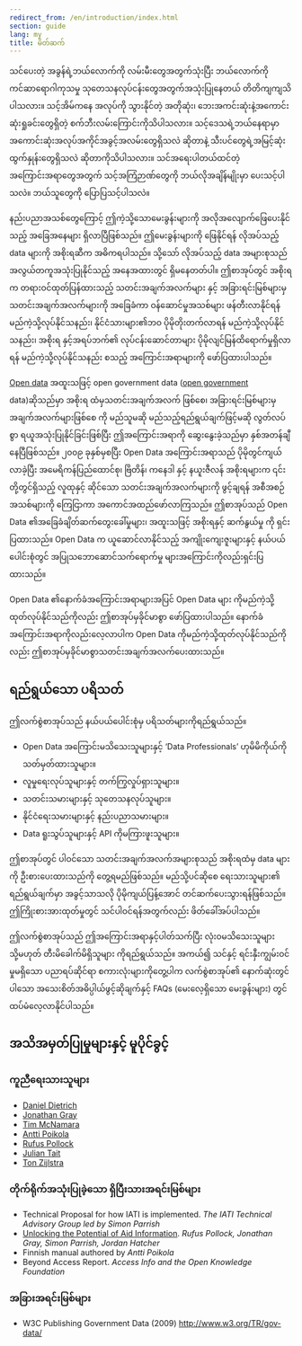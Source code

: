```yaml
---
redirect_from: /en/introduction/index.html
section: guide
lang: my
title: မိတ်ဆက်
---
```


သင်ပေးတဲ့ အခွန်ရဲ့ဘယ်လောက်ကို လမ်းမီးတွေအတွက်သုံးပြီး ဘယ်လောက်ကို ကင်ဆာရောဂါကုသမှု သုတေသနလုပ်ငန်းတွေအတွက်အသုံးပြုနေတယ် တိတိကျကျသိပါသလား။ သင့်အိမ်ကနေ အလုပ်ကို သွားနိုင်တဲ့ အတိုဆုံး၊ ဘေးအကင်းဆုံးနဲ့အကောင်းဆုံးရှုခင်းတွေရှိတဲ့ စက်ဘီးလမ်းကြောင်းကိုသိပါသလား။ သင့်ဒေသရဲ့ဘယ်နေရာမှာ အကောင်းဆုံးအလုပ်အကိုင်အခွင့်အလမ်းတွေရှိသလဲ ဆိုတာနဲ့ သီးပင်တွေရဲ့အမြင့်ဆုံးထွက်နှုန်းတွေရှိသလဲ ဆိုတာကိုသိပါသလား။ သင်အရေးပါတယ်ထင်တဲ့ အကြောင်းအရာတွေအတွက် သင့်အကြံဉာဏ်တွေကို ဘယ်လိုအချိန်မျိုးမှာ ပေးသင့်ပါသလဲ။ ဘယ်သူတွေကို ပြောပြသင့်ပါသလဲ။

နည်းပညာအသစ်တွေကြောင့် ဤကဲ့သို့သောမေးခွန်းများကို အလိုအလျောက်ဖြေပေးနိုင်သည့် အခြေအနေများ ရှိလာပြီဖြစ်သည်။ ဤမေးခွန်းများကို ဖြေနိုင်ရန် လိုအပ်သည့် data များကို အစိုးရဆီက အဓိကရပါသည်။ သို့သော် လိုအပ်သည့် data အများစုသည် အလွယ်တကူအသုံးပြုနိုင်သည့် အနေအထားတွင် ရှိမနေတတ်ပါ။ ဤစာအုပ်တွင် အစိုးရက တရားဝင်ထုတ်ပြန်ထားသည့် သတင်းအချက်အလက်များ နှင့်  အခြားရင်းမြစ်များမှ သတင်းအချက်အလက်များကို အခြေခံကာ ဝန်ဆောင်မှုအသစ်များ ဖန်တီးလာနိုင်ရန် မည်ကဲ့သို့လုပ်နိုင်သနည်း၊ နိုင်ငံသားများ၏ဘဝ ပိုမိုတိုးတက်လာရန် မည်ကဲ့သို့လုပ်နိုင်သနည်း၊ အစိုးရ နှင့်အရပ်ဘက်၏ လုပ်ငန်းဆောင်တာများ ပိုမိုလျင်မြန်ထိရောက်မှုရှိလာရန် မည်ကဲ့သို့လုပ်နိုင်သနည်း စသည့် အကြောင်းအရာများကို ဖော်ပြထားပါသည်။

[Open data](/glossary/en/terms/open-data/) အထူးသဖြင့် open government data ([open government](/glossary/en/terms/open-government/) data)ဆိုသည်မှာ အစိုးရ ထံမှသတင်းအချက်အလက် ဖြစ်စေ၊ အခြားရင်းမြစ်များမှအချက်အလက်များဖြစ်စေ ကို မည်သူမဆို မည်သည့်ရည်ရွယ်ချက်ဖြင့်မဆို လွတ်လပ်စွာ ရယူအသုံးပြုနိုင်ခြင်းဖြစ်ပြီး ဤအကြောင်းအရာကို ဆွေးနွေးခဲ့သည်မှာ နှစ်အတန်ချီနေပြီဖြစ်သည်။ ၂၀၀၉ ခုနှစ်မှစပြီး Open Data အကြောင်းအရာသည် ပိုမိုတွင်ကျယ်လာခဲ့ပြီး အမေရိကန်ပြည်ထောင်စု၊ ဗြိတိန်၊ ကနေဒါ နှင့် နယူးဇီလန် အစိုးရများက ၎င်းတို့တွင်ရှိသည့် လူထုနှင့် ဆိုင်သော သတင်းအချက်အလက်များကို ဖွင့်ချရန် အစီအစဉ်အသစ်များကို ကြေငြာကာ အကောင်အထည်ဖော်လာကြသည်။ ဤစာအုပ်သည် Open Data ၏အခြေခံချိတ်ဆက်တွေးခေါ်မှုများ၊ အထူးသဖြင့် အစိုးရနှင့် ဆက်နွယ်မှု ကို ရှင်းပြထားသည်။ Open Data က ယူဆောင်လာနိုင်သည့် အကျိုးကျေးဇူးများနှင့် နယ်ပယ်ပေါင်းစုံတွင် အပြုသဘောဆောင်သက်ရောက်မှု များအကြောင်းကိုလည်းရှင်းပြထားသည်။

Open Data ၏နောက်ခံအကြောင်းအရာများအပြင် Open Data များ ကိုမည်ကဲ့သို့ ထုတ်လုပ်နိုင်သည်ကိုလည်း ဤစာအုပ်မှခိုင်မာစွာ ဖော်ပြထားပါသည်။ နောက်ခံအကြောင်းအရာကိုလည်းလေ့လာပါက Open Data ကိုမည်ကဲ့သို့ထုတ်လုပ်နိုင်သည်ကိုလည်း ဤစာအုပ်မှခိုင်မာစွာသတင်းအချက်အလက်ပေးထားသည်။  

## ရည်ရွယ်သော ပရိသတ်

ဤလက်စွဲစာအုပ်သည် နယ်ပယ်ပေါင်းစုံမှ ပရိသတ်များကိုရည်ရွယ်သည်။

-   Open Data အကြောင်းမသိသေးသူများနှင့် ‘Data Professionals’ ဟုမိမိကိုယ်ကို သတ်မှတ်ထားသူများ။
-   လူမှုရေးလုပ်သူများနှင့် တက်ကြွလှုပ်ရှားသူများ။
-   သတင်းသမားများနှင့် သုတေသနလုပ်သူများ။
-   နိုင်ငံရေးသမားများနှင့် နည်းပညာသမားများ။
-   Data ရူးသွပ်သူများနှင့် API ကိုမကြားဖူးသူများ။

ဤစာအုပ်တွင် ပါဝင်သော သတင်းအချက်အလက်အများစုသည် အစိုးရထံမှ data များကို ဦးစားပေးထားသည်ကို တွေ့ရမည်ဖြစ်သည်။ မည်သို့ပင်ဆိုစေ ရေးသားသူများ၏ ရည်ရွယ်ချက်မှာ အခွင့်သာသလို ပိုမိုကျယ်ပြန့်အောင် တင်ဆက်ပေးသွားရန်ဖြစ်သည်။ ဤကြိုးစားအားထုတ်မှုတွင် သင်ပါဝင်ရန်အတွက်လည်း ဖိတ်ခေါ်အပ်ပါသည်။

ဤလက်စွဲစာအုပ်သည် ဤအကြောင်းအရာနှင့်ပါတ်သက်ပြီး လုံးဝမသိသေးသူများ သို့မဟုတ် တီးမိခေါက်မိရှိသူများ ကိုရည်ရွယ်သည်။ အကယ်၍ သင်နှင့် ရင်းနှီးကျွမ်းဝင်မှုမရှိသော ပညာရပ်ဆိုင်ရာ စကားလုံးများကိုတွေ့ပါက လက်စွဲစာအုပ်၏ နောက်ဆုံးတွင်ပါသော အသေးစိတ်အဓိပ္ပါယ်ဖွင့်ဆိုချက်နှင့် FAQs (မေးလေ့ရှိသော မေးခွန်းများ) တွင် ထပ်မံလေ့လာနိုင်ပါသည်။  

## အသိအမှတ်ပြုမှုများနှင့် မူပိုင်ခွင့်

### ကူညီရေးသားသူများ

-   [Daniel Dietrich](http://ddie.me/)
-   [Jonathan Gray](http://jonathangray.org/)
-   [Tim McNamara](http://timmcnamara.co.nz)
-   [Antti Poikola](http://apoikola.wordpress.com/)
-   [Rufus Pollock](http://rufuspollock.org/)
-   [Julian Tait](http://www.littlestar.tv/)
-   [Ton Zijlstra](http://www.zylstra.org/)

### တိုက်ရိုက်အသုံးပြုခဲ့သော ရှိပြီးသားအရင်းမြစ်များ

-   Technical Proposal for how IATI is implemented. *The IATI Technical Advisory Group led by Simon Parrish*
-   [Unlocking the Potential of Aid Information](http://www.unlockingaid.info/). *Rufus Pollock, Jonathan Gray, Simon Parrish, Jordan Hatcher*
-   Finnish manual authored by *Antti Poikola*
-   Beyond Access Report. *Access Info and the Open Knowledge Foundation*

### အခြားအရင်းမြစ်များ

-   W3C Publishing Government Data (2009) <http://www.w3.org/TR/gov-data/>

